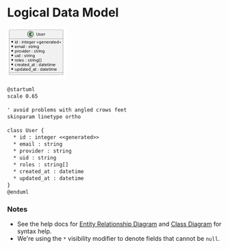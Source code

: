 # Logical Data Model

![logical data model view](../rendered/apps/data.logical.png)

```plantuml
@startuml
scale 0.65

' avoid problems with angled crows feet
skinparam linetype ortho

class User {
  * id : integer <<generated>>
  * email : string
  * provider : string
  * uid : string
  * roles : string[]
  * created_at : datetime
  * updated_at : datetime
}
@enduml
```

### Notes

* See the help docs for [Entity Relationship Diagram](https://plantuml.com/ie-diagram) and [Class Diagram](https://plantuml.com/class-diagram) for syntax help.
* We're using the `*` visibility modifier to denote fields that cannot be `null`.
